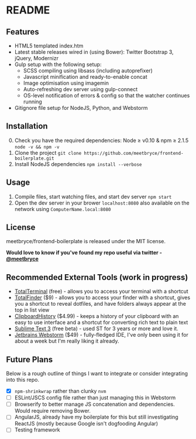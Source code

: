 # README

## Features

- HTML5 templated index.htm
- Latest stable releases wired in (using Bower): Twitter Bootstrap 3, jQuery, Modernizr
- Gulp setup with the following setup:
    - SCSS compiling using libsass (including autoprefixer)
    - Javascript minification and ready-to-enable concat
    - Image optimisation using imagemin
    - Auto-refreshing dev server using gulp-connect
    - OS-level notification of errors & config so that the watcher continues running
- Gitignore file setup for NodeJS, Python, and Webstorm

## Installation

0. Check you have the required dependencies: Node ≥ v0.10 & npm ≥ 2.1.5 `node -v && npm -v`
1. Clone the project `git clone https://github.com/meetbryce/frontend-boilerplate.git`
2. Install NodeJS dependencies `npm install --verbose`

## Usage

1. Compile files, start watching files, and start dev server `npm start`
2. Open the dev server in your brower `localhost:8080` also available on the network using `ComputerName.local:8080`

## License

meetbryce/frontend-boilerplate is released under the MIT license.

**Would love to know if you've found my repo useful via twitter - [@meetbryce](http://twitter.com/meetbryce)**


## Recommended External Tools (work in progress)

- [TotalTerminal](http://totalterminal.binaryage.com/) (free) - allows you to access your terminal with a shortcut
- [TotalFinder](http://totalfinder.binaryage.com/) ($9) - allows you to access your finder with a shortcut, gives you a shortcut to reveal dotfiles, and have folders always appear at the top in list view
- [ClipboardHistory](https://itunes.apple.com/us/app/clipboard-history/id420939835?mt=12) ($4.99) - keeps a history of your clipboard with an easy to use interface and a shortcut for converting rich text to plain text
- [Sublime Text 3](https://www.sublimetext.com/3) (free beta) - used ST for 3 years or more and love it.
- [Jetbrains Webstorm](https://www.jetbrains.com/webstorm/) ($49) - fully-fledged IDE, I've only been using it for about a week but I'm really liking it already.


## Future Plans

Below is a rough outline of things I want to integrate or consider integrating into this repo.

- [x] `npm-shrinkwrap` rather than clunky `nvm`
- [ ] ESLint/JSCS config file rather than just managing this in Webstorm 
- [ ] Browserify to better manage JS concatenation and dependencies. Would require removing Bower.
- [ ] AngularJS, already have my boilerplate for this but still investigating ReactJS (mostly because Google isn't dogfooding Angular)
- [ ] Testing framework

